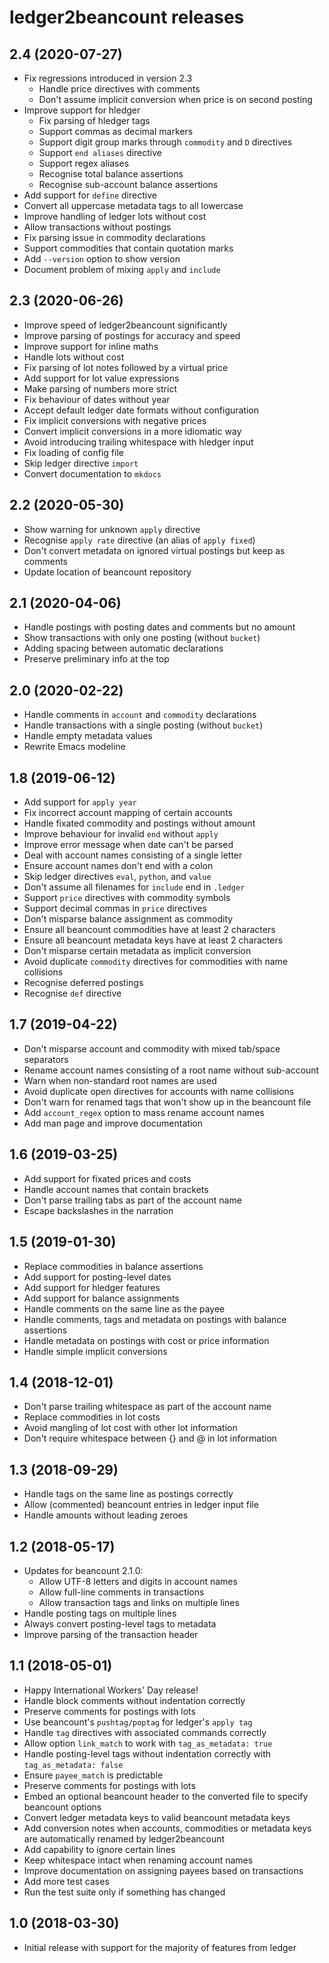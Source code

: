 # ledger2beancount releases

## 2.4 (2020-07-27)

* Fix regressions introduced in version 2.3
    * Handle price directives with comments
    * Don't assume implicit conversion when price is on second posting
* Improve support for hledger
    * Fix parsing of hledger tags
    * Support commas as decimal markers
    * Support digit group marks through `commodity` and `D` directives
    * Support `end aliases` directive
    * Support regex aliases
    * Recognise total balance assertions
    * Recognise sub-account balance assertions
* Add support for `define` directive
* Convert all uppercase metadata tags to all lowercase
* Improve handling of ledger lots without cost
* Allow transactions without postings
* Fix parsing issue in commodity declarations
* Support commodities that contain quotation marks
* Add `--version` option to show version
* Document problem of mixing `apply` and `include`

## 2.3 (2020-06-26)

* Improve speed of ledger2beancount significantly
* Improve parsing of postings for accuracy and speed
* Improve support for inline maths
* Handle lots without cost
* Fix parsing of lot notes followed by a virtual price
* Add support for lot value expressions
* Make parsing of numbers more strict
* Fix behaviour of dates without year
* Accept default ledger date formats without configuration
* Fix implicit conversions with negative prices
* Convert implicit conversions in a more idiomatic way
* Avoid introducing trailing whitespace with hledger input
* Fix loading of config file
* Skip ledger directive `import`
* Convert documentation to `mkdocs`

## 2.2 (2020-05-30)

* Show warning for unknown `apply` directive
* Recognise `apply rate` directive (an alias of `apply fixed`)
* Don't convert metadata on ignored virtual postings but keep as comments
* Update location of beancount repository

## 2.1 (2020-04-06)

* Handle postings with posting dates and comments but no amount
* Show transactions with only one posting (without `bucket`)
* Adding spacing between automatic declarations
* Preserve preliminary info at the top

## 2.0 (2020-02-22)

* Handle comments in `account` and `commodity` declarations
* Handle transactions with a single posting (without `bucket`)
* Handle empty metadata values
* Rewrite Emacs modeline

## 1.8 (2019-06-12)

* Add support for `apply year`
* Fix incorrect account mapping of certain accounts
* Handle fixated commodity and postings without amount
* Improve behaviour for invalid `end` without `apply`
* Improve error message when date can't be parsed
* Deal with account names consisting of a single letter
* Ensure account names don't end with a colon
* Skip ledger directives `eval`, `python`, and `value`
* Don't assume all filenames for `include` end in `.ledger`
* Support `price` directives with commodity symbols
* Support decimal commas in `price` directives
* Don't misparse balance assignment as commodity
* Ensure all beancount commodities have at least 2 characters
* Ensure all beancount metadata keys have at least 2 characters
* Don't misparse certain metadata as implicit conversion
* Avoid duplicate `commodity` directives for commodities with name collisions
* Recognise deferred postings
* Recognise `def` directive

## 1.7 (2019-04-22)

* Don't misparse account and commodity with mixed tab/space separators
* Rename account names consisting of a root name without sub-account
* Warn when non-standard root names are used
* Avoid duplicate open directives for accounts with name collisions
* Don't warn for renamed tags that won't show up in the beancount file
* Add `account_regex` option to mass rename account names
* Add man page and improve documentation

## 1.6 (2019-03-25)

* Add support for fixated prices and costs
* Handle account names that contain brackets
* Don't parse trailing tabs as part of the account name
* Escape backslashes in the narration

## 1.5 (2019-01-30)

* Replace commodities in balance assertions
* Add support for posting-level dates
* Add support for hledger features
* Add support for balance assignments
* Handle comments on the same line as the payee
* Handle comments, tags and metadata on postings with balance assertions
* Handle metadata on postings with cost or price information
* Handle simple implicit conversions

## 1.4 (2018-12-01)

* Don't parse trailing whitespace as part of the account name
* Replace commodities in lot costs
* Avoid mangling of lot cost with other lot information
* Don't require whitespace between {} and @ in lot information

## 1.3 (2018-09-29)

* Handle tags on the same line as postings correctly
* Allow (commented) beancount entries in ledger input file
* Handle amounts without leading zeroes

## 1.2 (2018-05-17)

* Updates for beancount 2.1.0:
    * Allow UTF-8 letters and digits in account names
    * Allow full-line comments in transactions
    * Allow transaction tags and links on multiple lines
* Handle posting tags on multiple lines
* Always convert posting-level tags to metadata
* Improve parsing of the transaction header

## 1.1 (2018-05-01)

* Happy International Workers' Day release!
* Handle block comments without indentation correctly
* Preserve comments for postings with lots
* Use beancount's `pushtag/poptag` for ledger's `apply tag`
* Handle `tag` directives with associated commands correctly
* Allow option `link_match` to work with `tag_as_metadata: true`
* Handle posting-level tags without indentation correctly with
  `tag_as_metadata: false`
* Ensure `payee_match` is predictable
* Preserve comments for postings with lots
* Embed an optional beancount header to the converted file to
  specify beancount options
* Convert ledger metadata keys to valid beancount metadata keys
* Add conversion notes when accounts, commodities or metadata
  keys are automatically renamed by ledger2beancount
* Add capability to ignore certain lines
* Keep whitespace intact when renaming account names
* Improve documentation on assigning payees based on transactions
* Add more test cases
* Run the test suite only if something has changed

## 1.0 (2018-03-30)

* Initial release with support for the majority of features from ledger


